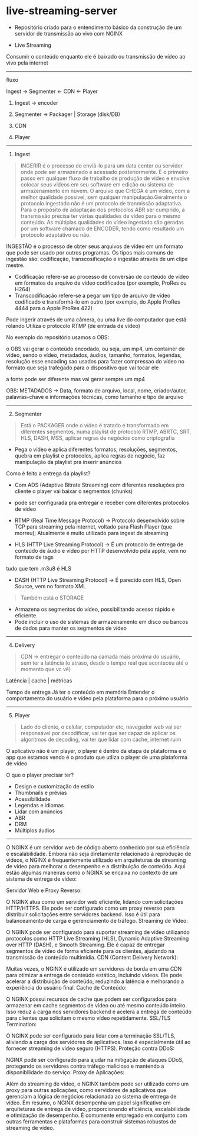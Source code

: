 # live-streaming-server

- Repositório criado para o entendimento básico da construção de um servidor de transmissão ao vivo com NGINX

* Live Streaming

Consumir o conteúdo enquanto ele é baixado ou transmissão de vídeo ao vivo pela internet

---

fluxo

Ingest -> Segmenter <- CDN <- Player

1. Ingest -> encoder

2. Segmenter -> Packager | Storage (disk/DB)

3. CDN

4. Player

---

1. Ingest

> INGERIR é o processo de enviá-lo para um data center ou servidor onde pode ser armazenado e acessado posteriormente. É o primeiro passo em qualquer fluxo de trabalho de produção de vídeo e envolve colocar seus vídeos em seu software em edição ou sistema de armazenamento em nuvem. O arquivo que CHEGA é um vídeo, com a melhor qualidade possível, sem qualquer manipulação.Geralmente o protocolo ingestado não é um protocolo de tranmissão adaptativa. Para o propósito de adaptação dos protocolos ABR ser cumprido, a transmissão precisa ter várias qualidades de vídeo para o mesmo conteúdo. As múltiplas qualidades do vídeo ingestado são geradas por um software chamado de ENCODER, tendo como resultado um protocolo adaptativo ou não.

INGESTÃO é o processo de obter seus arquivos de vídeo em um formato que pode ser usado por outros programas. Os tipos mais comuns de ingestão são: codificação, transcosificação e ingestão através de um clipe mestre.

- Codificação refere-se ao processo de conversão de conteúdo de vídeo em formatos de arquivo de vídeo codificados (por exemplo, ProRes ou H264)
- Transcodificação refere-se a pegar um tipo de arquivo de vídeo codificado e transformá-lo em outro (por exemplo, do Apple ProRes 4444 para o Apple ProRes 422)

Pode ingerir através de uma câmera, ou uma live do computador que está rolando
Utiliza o protocolo RTMP (de entrada de vídeo)

No exemplo do repositório usamos o OBS:

o OBS vai gerar o conteúdo encodado, ou seja, um mp4, um container de vídeo, sendo o vídeo, metadados, áudios, tamanho, formatos, legendas, resolução
esse encoding sao usados para fazer compressao do vídeo no formato que seja trafegado para o dispositivo que vai tocar ele

a fonte pode ser diferente mas vai gerar sempre um mp4

OBS: METADADOS -> Data, formato de arquivo, local, nome, criador/autor, palavras-chave e informações técnicas, como tamanho e tipo de arquivo

---

2. Segmenter

> Está o PACKAGER onde o vídeo é tratado e transformado em diferentes segmentos, numa playlist de protocolo RTMP, ABRTC, SRT, HLS, DASH, MSS, aplicar regras de negócios como criptografia
 - Pega o vídeo e aplica diferentes formatos, resoluções, segmentos, quebra em playlist e protocolos, aplica regras de negócio, faz manipulação da playlist pra inserir anúncios

Como é feito a entrega da playlist?

- Com ADS (Adaptive Bitrate Streaming) com diferentes resoluções pro cliente o player vai baixar o segmentos (chunks)
- pode ser configurada pra entregar e receber com diferentes protocolos de vídeo

- RTMP (Real Time Message Protocol) -> Protocolo desenvolvido sobre TCP para streaming pela internet, voltado para Flash Player (que morreu); Atualmente é muito utilizado para ingest de streaming

- HLS (HTTP Live Streaming Protocol) -> É um protocolo de entrega de conteúdo de áudio e vídeo por HTTP desenvolvido pela apple, vem no formato de tags

tudo que tem .m3u8 é HLS

- DASH (HTTP Live Streaming Protocol) -> É parecido com HLS, Open Source, vem no formato XML

> Também está o STORAGE
 - Armazena os segmentos do vídeo, possibilitando acesso rápido e eficiente.
 - Pode incluir o uso de sistemas de armazenamento em disco ou bancos de dados para manter os segmentos de vídeo

---

4. Delivery

> CDN -> entregar o conteúdo na camada mais próxima do usuário, sem ter a latência (o atraso, desde o tempo real que aconteceu até o momento que vc vê)

Latência | cache | métricas

Tempo de entrega Já ter o conteúdo em memória Entender o comportamento do usuário e vídeo pela plataforma
para o próximo usuário

---

5. Player

> Lado do cliente, o celular, computador etc, navegador web vai ser responsável por decodificar, vai ter que ser capaz de aplicar os algoritmos de decoding, vai ter que lidar com cache, internet ruim

O aplicativo não é um player, o player é dentro da etapa de plataforma e o app que estamos vendo é o produto que utliza o player de uma plataforma de vídeo

O que o player precisar ter?

- Design e customização de estilo
- Thumbnails e prévias
- Acessibilidade
- Legendas e idiomas
- Lidar com anúncios
- ABR
- DRM
- Múltiplos áudios

---

O NGINX é um servidor web de código aberto conhecido por sua eficiência e escalabilidade. Embora não seja diretamente relacionado à reprodução de vídeos, o NGINX é frequentemente utilizado em arquiteturas de streaming de vídeo para melhorar o desempenho e a distribuição de conteúdo. Aqui estão algumas maneiras como o NGINX se encaixa no contexto de um sistema de entrega de vídeo:

Servidor Web e Proxy Reverso:

O NGINX atua como um servidor web eficiente, lidando com solicitações HTTP/HTTPS. Ele pode ser configurado como um proxy reverso para distribuir solicitações entre servidores backend. Isso é útil para balanceamento de carga e gerenciamento de tráfego.
Streaming de Vídeo:

O NGINX pode ser configurado para suportar streaming de vídeo utilizando protocolos como HTTP Live Streaming (HLS), Dynamic Adaptive Streaming over HTTP (DASH), e Smooth Streaming. Ele é capaz de entregar segmentos de vídeo de forma eficiente para os clientes, ajudando na transmissão de conteúdo multimídia.
CDN (Content Delivery Network):

Muitas vezes, o NGINX é utilizado em servidores de borda em uma CDN para otimizar a entrega de conteúdo estático, incluindo vídeos. Ele pode acelerar a distribuição de conteúdo, reduzindo a latência e melhorando a experiência do usuário final.
Cache de Conteúdo:

O NGINX possui recursos de cache que podem ser configurados para armazenar em cache segmentos de vídeo ou até mesmo conteúdo inteiro. Isso reduz a carga nos servidores backend e acelera a entrega de conteúdo para clientes que solicitam o mesmo vídeo repetidamente.
SSL/TLS Termination:

O NGINX pode ser configurado para lidar com a terminação SSL/TLS, aliviando a carga dos servidores de aplicativos. Isso é especialmente útil ao fornecer streaming de vídeo seguro (HTTPS).
Proteção contra DDoS:

NGINX pode ser configurado para ajudar na mitigação de ataques DDoS, protegendo os servidores contra tráfego malicioso e mantendo a disponibilidade do serviço.
Proxy de Aplicações:

Além do streaming de vídeo, o NGINX também pode ser utilizado como um proxy para outras aplicações, como servidores de aplicativos que gerenciam a lógica de negócios relacionada ao sistema de entrega de vídeo.
Em resumo, o NGINX desempenha um papel significativo em arquiteturas de entrega de vídeo, proporcionando eficiência, escalabilidade e otimização de desempenho. É comumente empregado em conjunto com outras ferramentas e plataformas para construir sistemas robustos de streaming de vídeo.

